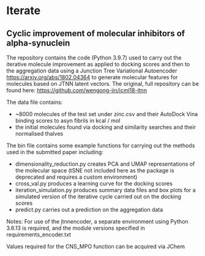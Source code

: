 # Iterate

## Cyclic improvement of molecular inhibitors of alpha-synuclein

The repository contains the code (Python 3.9.7) used to carry out the iterative molecule improvement as applied to docking scores and then to the aggregation data using a Junction Tree Variational Autoencoder https://arxiv.org/abs/1802.04364 to generate molecular features for molecules based on JTNN latent vectors. The original, full repository can be found here: https://github.com/wengong-jin/icml18-jtnn

The data file contains:
  - ~8000 molecules of the test set under zinc.csv and their AutoDock Vina binding scores to asyn fibrils in kcal / mol
  - the initial molecules found via docking and similarity searches and their normalised thalves

The bin file contains some example functions for carrying out the methods used in the submitted paper including:
  - dimensionality_reduction.py creates PCA and UMAP representations of the molecular space (tSNE not included here as the package is deprecated and requires a custom environment)
  - cross_val.py produces a learning curve for the docking scores
  - iteration_simulation.py produces summary data files and box plots for a simulated version of the iterative cycle carried out on the docking scores
  - predict.py carries out a prediction on the aggregation data

Notes: 
For use of the jtnnencoder, a separate environment using Python 3.6.13 is required, and the module versions specified in requirements_encoder.txt

Values required for the CNS_MPO function can be acquired via JChem


